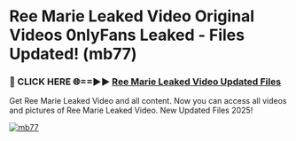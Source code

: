 # Ree Marie Leaked Video Original Videos 0nlyFans Leaked - Files Updated! (mb77)

<h3>🔴 CLICK HERE 🌐==►► <a href="https://tinyurl.com/ms9xzufz" rel="nofollow">Ree Marie Leaked Video Updated Files</a></h3>

Get Ree Marie Leaked Video and all content. Now you can access all videos and pictures of Ree Marie Leaked Video. New Updated Files 2025!

[![mb77](https://i.imgur.com/ppqm5kG.gif)](https://tinyurl.com/ms9xzufz)
